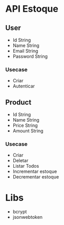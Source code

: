 # API Estoque

## User
- Id String
- Name String
- Email String
- Password String
### Usecase
- Criar
- Autenticar

## Product
- Id String
- Name String
- Price String
- Amount String
### Usecase
- Criar
- Deletar
- Listar Todos
- Incrementar estoque
- Decrementar estoque

# Libs
- bcrypt
- jsonwebtoken

